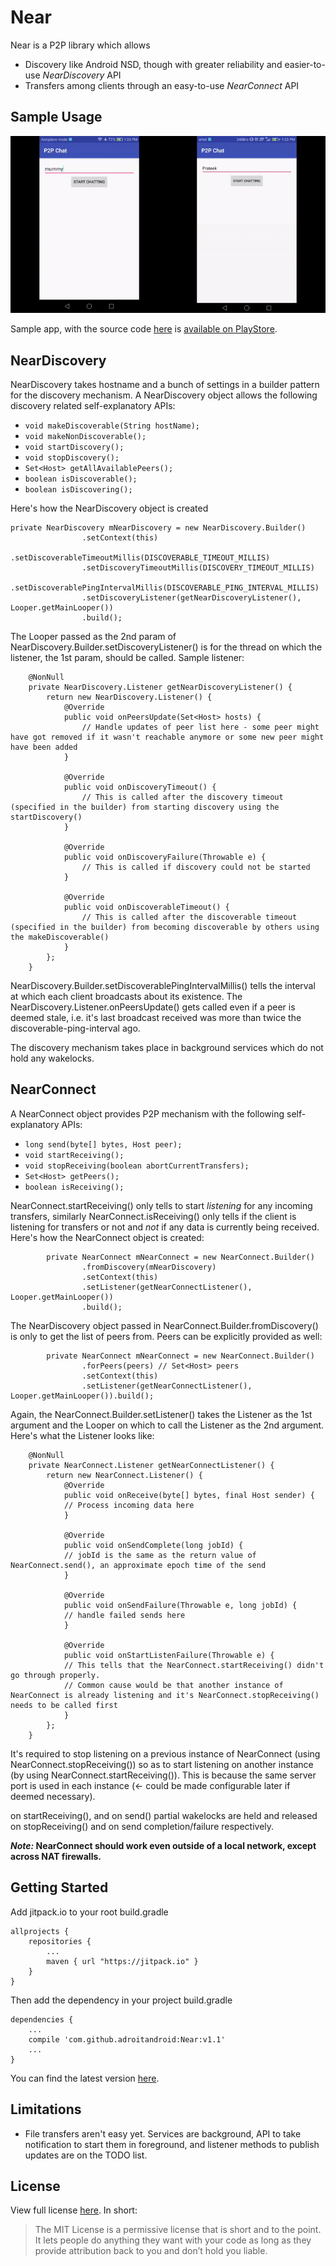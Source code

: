 # Near
Near is a P2P library which allows
* Discovery like Android NSD, though with greater reliability and easier-to-use *NearDiscovery* API
* Transfers among clients through an easy-to-use *NearConnect* API

## Sample Usage
![Usage Demo GIF](near_demo.gif)

Sample app, with the source code [here](app/) is [available on PlayStore](https://goo.gl/kioAiQ).

## NearDiscovery
NearDiscovery takes hostname and a bunch of settings in a builder pattern for the discovery mechanism. A NearDiscovery object allows the following discovery related self-explanatory APIs:
* ```void makeDiscoverable(String hostName);```
* ```void makeNonDiscoverable();```
* ```void startDiscovery();```
* ```void stopDiscovery();```
* ```Set<Host> getAllAvailablePeers();```
* ```boolean isDiscoverable();```
* ```boolean isDiscovering();```

Here's how the NearDiscovery object is created
```
private NearDiscovery mNearDiscovery = new NearDiscovery.Builder()
                .setContext(this)
                .setDiscoverableTimeoutMillis(DISCOVERABLE_TIMEOUT_MILLIS)
                .setDiscoveryTimeoutMillis(DISCOVERY_TIMEOUT_MILLIS)
                .setDiscoverablePingIntervalMillis(DISCOVERABLE_PING_INTERVAL_MILLIS)
                .setDiscoveryListener(getNearDiscoveryListener(), Looper.getMainLooper())
                .build();
```
The Looper passed as the 2nd param of NearDiscovery.Builder.setDiscoveryListener() is for the thread on which the listener, the 1st param, should be called.
Sample listener:
```
    @NonNull
    private NearDiscovery.Listener getNearDiscoveryListener() {
        return new NearDiscovery.Listener() {
            @Override
            public void onPeersUpdate(Set<Host> hosts) {
                // Handle updates of peer list here - some peer might have got removed if it wasn't reachable anymore or some new peer might have been added
            }

            @Override
            public void onDiscoveryTimeout() {
                // This is called after the discovery timeout (specified in the builder) from starting discovery using the startDiscovery()
            }

            @Override
            public void onDiscoveryFailure(Throwable e) {
                // This is called if discovery could not be started
            }

            @Override
            public void onDiscoverableTimeout() {
                // This is called after the discoverable timeout (specified in the builder) from becoming discoverable by others using the makeDiscoverable()
            }
        };
    }
```
NearDiscovery.Builder.setDiscoverablePingIntervalMillis() tells the interval at which each client broadcasts about its existence. The NearDiscovery.Listener.onPeersUpdate() gets called even if a peer is deemed stale, i.e. it's last broadcast received was more than twice the discoverable-ping-interval ago.

The discovery mechanism takes place in background services which do not hold any wakelocks.
## NearConnect
A NearConnect object provides P2P mechanism with the following self-explanatory APIs:
* ```long send(byte[] bytes, Host peer);```
* ```void startReceiving();```
* ```void stopReceiving(boolean abortCurrentTransfers);```
* ```Set<Host> getPeers();```
* ```boolean isReceiving();```

NearConnect.startReceiving() only tells to start *listening* for any incoming transfers, similarly NearConnect.isReceiving() only tells if the client is listening for transfers or not and *not* if any data is currently being received.
Here's how the NearConnect object is created:
```
        private NearConnect mNearConnect = new NearConnect.Builder()
                .fromDiscovery(mNearDiscovery)
                .setContext(this)
                .setListener(getNearConnectListener(), Looper.getMainLooper())
                .build();
```
The NearDiscovery object passed in NearConnect.Builder.fromDiscovery() is only to get the list of peers from. Peers can be explicitly provided as well:
```
        private NearConnect mNearConnect = new NearConnect.Builder()
                .forPeers(peers) // Set<Host> peers
                .setContext(this)
                .setListener(getNearConnectListener(), Looper.getMainLooper()).build();
```
Again, the NearConnect.Builder.setListener() takes the Listener as the 1st argument and the Looper on which to call the Listener as the 2nd argument. Here's what the Listener looks like:
```
    @NonNull
    private NearConnect.Listener getNearConnectListener() {
        return new NearConnect.Listener() {
            @Override
            public void onReceive(byte[] bytes, final Host sender) {
            // Process incoming data here
            }

            @Override
            public void onSendComplete(long jobId) {
            // jobId is the same as the return value of NearConnect.send(), an approximate epoch time of the send
            }

            @Override
            public void onSendFailure(Throwable e, long jobId) {
            // handle failed sends here
            }

            @Override
            public void onStartListenFailure(Throwable e) {
            // This tells that the NearConnect.startReceiving() didn't go through properly.
            // Common cause would be that another instance of NearConnect is already listening and it's NearConnect.stopReceiving() needs to be called first
            }
        };
    }
```
It's required to stop listening on a previous instance of NearConnect (using NearConnect.stopReceiving()) so as to start listening on another instance (by using NearConnect.startReceiving()).
This is because the same server port is used in each instance (<- could be made configurable later if deemed necessary).

on startReceiving(), and on send() partial wakelocks are held and released on stopReceiving() and on send completion/failure respectively.

***Note:* NearConnect should work even outside of a local network, except across NAT firewalls.**

## Getting Started
Add jitpack.io to your root build.gradle
```
allprojects {
    repositories {
        ...
        maven { url "https://jitpack.io" }
    }
}
```
Then add the dependency in your project build.gradle
```
dependencies {
    ...
    compile 'com.github.adroitandroid:Near:v1.1'
    ...
}
```
You can find the latest version [here](https://github.com/adroitandroid/Near/releases/latest/).

## Limitations
- File transfers aren't easy yet. Services are background, API to take notification to start them in foreground, and listener methods to publish updates are on the TODO list.

## License

View full license [here](LICENSE). In short:

> The MIT License is a permissive license that is short and to the point. It lets people do anything they want with your code as long as they provide attribution back to you and don’t hold you liable.
